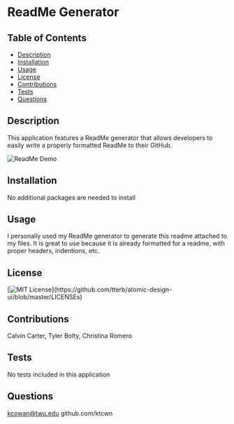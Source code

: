 # ReadMe Generator

## Table of Contents

 * [Description](#description)
 * [Installation](#installation)
 * [Usage](#usage)
 * [License](#license)
 * [Contributions](#contributions)
 * [Tests](#tests)
 * [Questions](#questions)

## Description 
This application features a ReadMe generator that allows developers to easily write a properly formatted ReadMe to their GitHub.

![ReadMe Demo](./readMeGeneratorGif.gif)

## Installation

No additional packages are needed to install

## Usage

I personally used my ReadMe generator to generate this readme attached to my files. It is great to use because it is already formatted for a readme, with proper headers, indentions, etc.

## License

[![MIT License](https://img.shields.io/apm/l/atomic-design-ui.svg?)](https://github.com/tterb/atomic-design-ui/blob/master/LICENSEs)

## Contributions
Calvin Carter, Tyler Bolty, Christina Romero
 

## Tests

No tests included in this application

## Questions

kcowan@twu.edu
github.com/ktcwn
